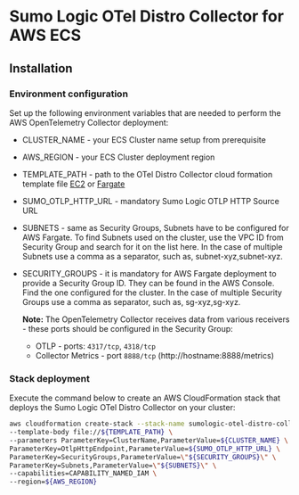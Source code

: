 # Sumo Logic OTel Distro Collector for AWS ECS

## Installation
### Environment configuration
Set up the following environment variables that are needed to perform the AWS OpenTelemetry Collector deployment:
* CLUSTER_NAME - your ECS Cluster name setup from prerequisite
* AWS_REGION - your ECS Cluster deployment region
* TEMPLATE_PATH - path to the OTel Distro Collector cloud formation template file [EC2](./otel-distro-collector-awsvpc-ec2.yaml) or [Fargate](otel-distro-collector-awsvpc-fargate.yaml)
* SUMO_OTLP_HTTP_URL - mandatory Sumo Logic OTLP HTTP Source URL
* SUBNETS - same as Security Groups, Subnets have to be configured for AWS Fargate. To find Subnets used on the cluster, use the VPC ID from Security Group and search for it on the list here. In the case of multiple Subnets use a comma as a separator, such as, subnet-xyz,subnet-xyz.
* SECURITY_GROUPS - it is mandatory for AWS Fargate deployment to provide a Security Group ID. They can be found in the AWS Console. Find the one configured for the cluster. In the case of multiple Security Groups use a comma as separator, such as, sg-xyz,sg-xyz.  

    **Note:** The OpenTelemetry Collector receives data from various receivers - these ports should be configured in the Security Group:
    * OTLP - ports: `4317/tcp`, `4318/tcp`
    * Collector Metrics - port `8888/tcp` (http://hostname:8888/metrics)

### Stack deployment
Execute the command below to create an AWS CloudFormation stack that deploys the Sumo Logic OTel Distro Collector on your cluster:
```bash
aws cloudformation create-stack --stack-name sumologic-otel-distro-collector-ec2 \
--template-body file://${TEMPLATE_PATH} \
--parameters ParameterKey=ClusterName,ParameterValue=${CLUSTER_NAME} \
ParameterKey=OtlpHttpEndpoint,ParameterValue=${SUMO_OTLP_HTTP_URL} \
ParameterKey=SecurityGroups,ParameterValue=\"${SECURITY_GROUPS}\" \
ParameterKey=Subnets,ParameterValue=\"${SUBNETS}\" \
--capabilities=CAPABILITY_NAMED_IAM \
--region=${AWS_REGION}
```
